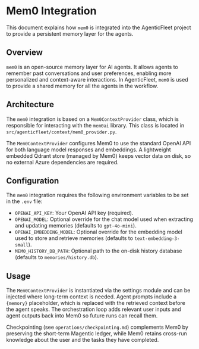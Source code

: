 # Mem0 Integration

This document explains how `mem0` is integrated into the AgenticFleet project to provide a persistent memory layer for the agents.

## Overview

`mem0` is an open-source memory layer for AI agents. It allows agents to remember past
conversations and user preferences, enabling more personalized and context-aware
interactions. In AgenticFleet, `mem0` is used to provide a shared memory for all the agents
in the workflow.

## Architecture

The `mem0` integration is based on a `Mem0ContextProvider` class, which is responsible for interacting with the `mem0ai` library. This class is located in `src/agenticfleet/context/mem0_provider.py`.

The `Mem0ContextProvider` configures Mem0 to use the standard OpenAI API for both language
model responses and embeddings. A lightweight embedded Qdrant store (managed by Mem0) keeps
vector data on disk, so no external Azure dependencies are required.

## Configuration

The `mem0` integration requires the following environment variables to be set in the `.env`
file:

- `OPENAI_API_KEY`: Your OpenAI API key (required).
- `OPENAI_MODEL`: Optional override for the chat model used when extracting and updating
  memories (defaults to `gpt-4o-mini`).
- `OPENAI_EMBEDDING_MODEL`: Optional override for the embedding model used to store and
  retrieve memories (defaults to `text-embedding-3-small`).
- `MEM0_HISTORY_DB_PATH`: Optional path to the on-disk history database (defaults to
  `memories/history.db`).

## Usage

The `Mem0ContextProvider` is instantiated via the settings module and can be injected where
long-term context is needed. Agent prompts include a `{memory}` placeholder, which is
replaced with the retrieved context before the agent speaks. The orchestration loop adds
relevant user inputs and agent outputs back into Mem0 so future runs can recall them.

Checkpointing (see `operations/checkpointing.md`) complements Mem0 by preserving the
short-term Magentic ledger, while Mem0 retains cross-run knowledge about the user and the
tasks they have completed.
